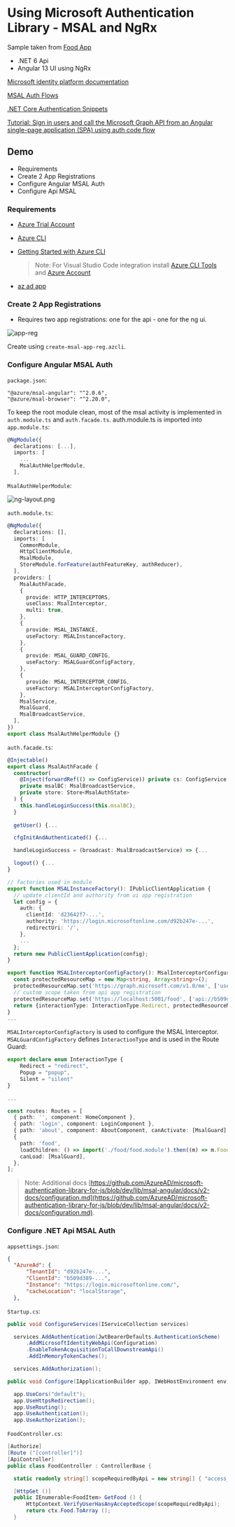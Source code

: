 # Using Microsoft Authentication Library - MSAL and NgRx

Sample taken from [Food App](https://github.com/arambazamba/food-app)

- .NET 6 Api 
- Angular 13 UI using NgRx 

[Microsoft identity platform documentation](https://docs.microsoft.com/en-us/azure/active-directory/develop/)

[MSAL Auth Flows](https://docs.microsoft.com/en-us/azure/active-directory/develop/msal-authentication-flows)

[.NET Core Authentication Snippets](https://docs.microsoft.com/en-us/aspnet/core/security/authentication/social/microsoft-logins?view=aspnetcore-6.0)

[Tutorial: Sign in users and call the Microsoft Graph API from an Angular single-page application (SPA) using auth code flow](https://docs.microsoft.com/en-us/azure/active-directory/develop/tutorial-v2-angular-auth-code)

## Demo

- Requirements
- Create 2 App Registrations
- Configure Angular MSAL Auth
- Configure Api MSAL

### Requirements

- [Azure Trial Account](https://azure.microsoft.com/en-us/free/)

- [Azure CLI](https://docs.microsoft.com/en-us/cli/azure/install-azure-cli?view=azure-cli-latest)

- [Getting Started with Azure CLI](https://github.com/arambazamba/ng-adv/tree/feature/msal-auth/Tooling/04-CLI)

    > Note: For Visual Studio Code integration install [Azure CLI Tools](https://marketplace.visualstudio.com/items?itemName=ms-vscode.azurecli) and [Azure Account](https://marketplace.visualstudio.com/items?itemName=ms-vscode.azure-account)

- [az ad app](https://docs.microsoft.com/en-us/cli/azure/ad/app?view=azure-cli-latest)    

### Create 2 App Registrations

- Requires two app registrations: one for the api - one for the ng ui.

![app-reg](./_images/msal-app.png)

Create using `create-msal-app-reg.azcli`.

### Configure Angular MSAL Auth

`package.json`:

```
"@azure/msal-angular": "^2.0.6",
"@azure/msal-browser": "^2.20.0",
```

To keep the root module clean, most of the msal activity is implemented in `auth.module.ts` and `auth.facade.ts`. auth.module.ts is imported into `app.module.ts`:

```typescript
@NgModule({
  declarations: [...],
  imports: [
    ...
    MsalAuthHelperModule,
  ],
```

`MsalAuthHelperModule`:

![ng-layout.png](./_images/ng-layout.png)

`auth.module.ts`:

```typescript
@NgModule({
  declarations: [],
  imports: [
    CommonModule,
    HttpClientModule,
    MsalModule,
    StoreModule.forFeature(authFeatureKey, authReducer),
  ],
  providers: [
    MsalAuthFacade,
    {
      provide: HTTP_INTERCEPTORS,
      useClass: MsalInterceptor,
      multi: true,
    },
    {
      provide: MSAL_INSTANCE,
      useFactory: MSALInstanceFactory,
    },
    {
      provide: MSAL_GUARD_CONFIG,
      useFactory: MSALGuardConfigFactory,
    },
    {
      provide: MSAL_INTERCEPTOR_CONFIG,
      useFactory: MSALInterceptorConfigFactory,
    },
    MsalService,
    MsalGuard,
    MsalBroadcastService,
  ],
})
export class MsalAuthHelperModule {}
```

`auth.facade.ts`:

```typescript
@Injectable()
export class MsalAuthFacade {
  constructor(
    @Inject(forwardRef(() => ConfigService)) private cs: ConfigService,
    private msalBC: MsalBroadcastService,
    private store: Store<MsalAuthState>
  ) {
    this.handleLoginSuccess(this.msalBC);
  }
   
  getUser() {...

  cfgInitAndAuthenticated() {...

  handleLoginSuccess = (broadcast: MsalBroadcastService) => {...

  logout() {...
}

// factories used in module
export function MSALInstanceFactory(): IPublicClientApplication {
  // update clientId and authority from ui app registration
  let config = {
    auth: {
      clientId: 'd23642f7-...',
      authority: 'https://login.microsoftonline.com/d92b247e-...',
      redirectUri: '/',
    },
    ...
  };
  return new PublicClientApplication(config);
}

export function MSALInterceptorConfigFactory(): MsalInterceptorConfiguration {
  const protectedResourceMap = new Map<string, Array<string>>();
  protectedResourceMap.set('https://graph.microsoft.com/v1.0/me', ['user.read',]);
  // custom scope taken from api app registration
  protectedResourceMap.set('https://localhost:5001/food', ['api://b509d389-.../access_as_user',]);
  return {interactionType: InteractionType.Redirect, protectedResourceMap,};
}
...
```

`MSALInterceptorConfigFactory` is used to configure the MSAL Interceptor. `MSALGuardConfigFactory` defines `InteractionType` and is used in the Route Guard:

```typescript
export declare enum InteractionType {
    Redirect = "redirect",
    Popup = "popup",
    Silent = "silent"
}

...

const routes: Routes = [
  { path: '', component: HomeComponent },
  { path: 'login', component: LoginComponent },
  { path: 'about', component: AboutComponent, canActivate: [MsalGuard] },
  {
    path: 'food',
    loadChildren: () => import('./food/food.module').then((m) => m.FoodModule),
    canLoad: [MsalGuard],
  },
];
```

>Note: Additional docs [https://github.com/AzureAD/microsoft-authentication-library-for-js/blob/dev/lib/msal-angular/docs/v2-docs/configuration.md](https://github.com/AzureAD/microsoft-authentication-library-for-js/blob/dev/lib/msal-angular/docs/v2-docs/configuration.md).

### Configure .NET Api MSAL Auth

`appsettings.json`:

```json
{
  "AzureAd": {
      "TenantId": "d92b247e-...",
      "ClientId": "b509d389-...",
      "Instance": "https://login.microsoftonline.com/",
      "cacheLocation": "localStorage",
  },
```

`Startup.cs`:

```c#
public void ConfigureServices(IServiceCollection services)

  services.AddAuthentication(JwtBearerDefaults.AuthenticationScheme)
      .AddMicrosoftIdentityWebApi(Configuration)
      .EnableTokenAcquisitionToCallDownstreamApi()
      .AddInMemoryTokenCaches();

  services.AddAuthorization();
```

```c#
public void Configure(IApplicationBuilder app, IWebHostEnvironment env)

  app.UseCors("default");
  app.UseHttpsRedirection();
  app.UseRouting();
  app.UseAuthentication();
  app.UseAuthorization();
```

`FoodController.cs`:

```c#
[Authorize]
[Route ("[controller]")]
[ApiController]
public class FoodController : ControllerBase {

  static readonly string[] scopeRequiredByApi = new string[] { "access_as_user" };

  [HttpGet ()]
  public IEnumerable<FoodItem> GetFood () {
      HttpContext.VerifyUserHasAnyAcceptedScope(scopeRequiredByApi);
      return ctx.Food.ToArray ();
  }
```